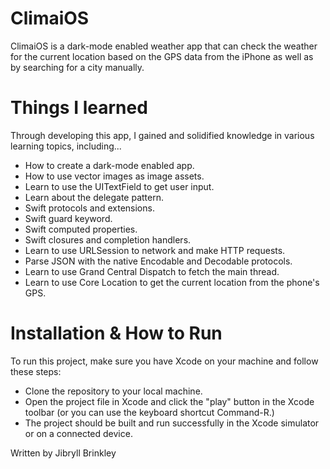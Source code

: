 # ClimaiOS
ClimaiOS is a dark-mode enabled weather app that can check the weather for the current location based on the GPS data from the iPhone as well as by searching for a city manually.


# Things I learned

Through developing this app, I gained and solidified knowledge in various learning topics, including...

* How to create a dark-mode enabled app.
* How to use vector images as image assets.
* Learn to use the UITextField to get user input. 
* Learn about the delegate pattern.
* Swift protocols and extensions. 
* Swift guard keyword. 
* Swift computed properties.
* Swift closures and completion handlers.
* Learn to use URLSession to network and make HTTP requests.
* Parse JSON with the native Encodable and Decodable protocols. 
* Learn to use Grand Central Dispatch to fetch the main thread.
* Learn to use Core Location to get the current location from the phone's GPS.


# Installation & How to Run

To run this project, make sure you have Xcode on your machine and follow these steps:

* Clone the repository to your local machine.
* Open the project file in Xcode and click the "play" button in the Xcode toolbar (or you can use the keyboard shortcut Command-R.)
* The project should be built and run successfully in the Xcode simulator or on a connected device.
  
Written by Jibryll Brinkley
